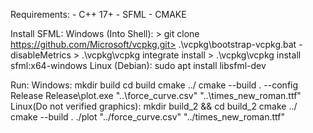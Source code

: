Requirements:
    - C++ 17+
    - SFML
    - CMAKE

Install SFML: 
    Windows (Into Shell):
        > git clone https://github.com/Microsoft/vcpkg.git> .\vcpkg\bootstrap-vcpkg.bat -disableMetrics
        > .\vcpkg\vcpkg integrate install
        > .\vcpkg\vcpkg install sfml:x64-windows
    Linux (Debian):
        sudo apt install libsfml-dev

Run:
    Windows:
        mkdir build
        cd build
        cmake ../
        cmake --build . --config Release
        Release\plot.exe "..\force_curve.csv" "..\times_new_roman.ttf"
    Linux(Do not verified graphics):
        mkdir  build_2 && cd build_2
        cmake ../
        cmake --build .
        ./plot "../force_curve.csv" "../times_new_roman.ttf"


